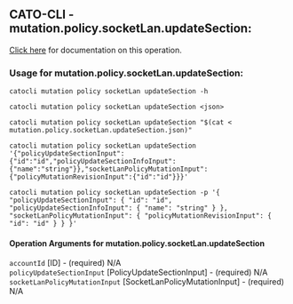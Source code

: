 
## CATO-CLI - mutation.policy.socketLan.updateSection:
[Click here](https://api.catonetworks.com/documentation/#mutation-mutation.policy.socketLan.updateSection) for documentation on this operation.

### Usage for mutation.policy.socketLan.updateSection:

`catocli mutation policy socketLan updateSection -h`

`catocli mutation policy socketLan updateSection <json>`

`catocli mutation policy socketLan updateSection "$(cat < mutation.policy.socketLan.updateSection.json)"`

`catocli mutation policy socketLan updateSection '{"policyUpdateSectionInput":{"id":"id","policyUpdateSectionInfoInput":{"name":"string"}},"socketLanPolicyMutationInput":{"policyMutationRevisionInput":{"id":"id"}}}'`

`catocli mutation policy socketLan updateSection -p '{
    "policyUpdateSectionInput": {
        "id": "id",
        "policyUpdateSectionInfoInput": {
            "name": "string"
        }
    },
    "socketLanPolicyMutationInput": {
        "policyMutationRevisionInput": {
            "id": "id"
        }
    }
}'`


#### Operation Arguments for mutation.policy.socketLan.updateSection ####

`accountId` [ID] - (required) N/A    
`policyUpdateSectionInput` [PolicyUpdateSectionInput] - (required) N/A    
`socketLanPolicyMutationInput` [SocketLanPolicyMutationInput] - (required) N/A    
